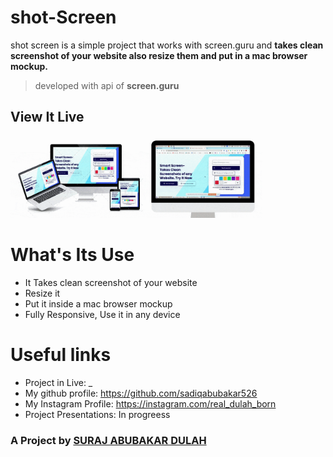 # shot-Screen
shot screen is a simple project that works with screen.guru and **takes clean screenshot of your website also resize them and put in a mac browser mockup.**
> developed with api of **screen.guru**


## View It Live


<img src="https://github.com/sadiqabubakar526/shot-screen/blob/master/img/new.gif?raw=true" width="80%">

# What's Its Use
+ It Takes clean screenshot of your website
+ Resize it
+ Put it inside a mac browser mockup
+ Fully Responsive, Use it in any device

# Useful links
+ Project in Live: _
+ My github profile: https://github.com/sadiqabubakar526
+ My Instagram Profile: https://instagram.com/real_dulah_born
+ Project Presentations: In progreess

### A Project by <a href="https://instagram.com/real_dulah_born">SURAJ ABUBAKAR DULAH</a>
